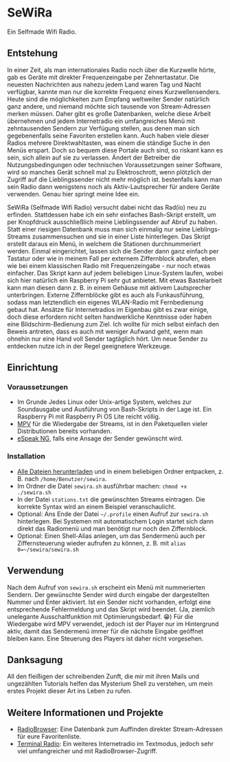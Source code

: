 # SeWiRa
Ein Selfmade Wifi Radio.

## Entstehung

In einer Zeit, als man internationales Radio noch über die Kurzwelle hörte, gab es Geräte mit direkter Frequenzeingabe per Zehnertastatur. Die neuesten Nachrichten aus nahezu jedem Land waren Tag und Nacht verfügbar, kannte man nur die korrekte Frequenz eines Kurzwellensenders. Heute sind die möglichkeiten zum Empfang weltweiter Sender natürlich ganz andere, und niemand möchte sich tausende von Stream-Adressen merken müssen. Daher gibt es große Datenbanken, welche diese Arbeit übernehmen und jedem Internetradio ein umfangreiches Menü mit zehntausenden Sendern zur Verfügung stellen, aus denen man sich gegebenenfalls seine Favoriten erstellen kann. Auch haben viele dieser Radios mehrere Direktwahltasten, was einem die ständige Suche in den Menüs erspart. Doch so bequem diese Portale auch sind, so riskant kann es sein, sich allein auf sie zu verlassen. Ändert der Betreiber die Nutzungsbedingungen oder technischen Voraussetzungen seiner Software, wird so manches Gerät schnell mal zu Elektroschrott, wenn plötzlich der Zugriff auf die Lieblingssender nicht mehr möglich ist. bestenfalls kann man sein Radio dann wenigstens noch als Aktiv-Lautsprecher für andere Geräte verwenden. Genau hier springt meine Idee ein. 

SeWiRa (Selfmade Wifi Radio) versucht dabei nicht das Rad(io) neu zu erfinden. Stattdessen habe ich ein sehr einfaches Bash-Skript erstellt, um per Knopfdruck ausschließlich meine Lieblingssender auf Abruf zu haben. Statt einer riesigen Datenbank muss man sich einmalig nur seine Lieblings-Streams zusammensuchen und sie in einer Liste hinterlegen. Das Skript erstellt daraus ein Menü, in welchem die Stationen durchnummeriert werden. Einmal eingerichtet, lassen sich die Sender dann ganz einfach per Tastatur oder wie in meinem Fall per externem Ziffernblock abrufen, eben wie bei einem klassischen Radio mit Frequenzeingabe - nur noch etwas einfacher. Das Skript kann auf jedem beliebigen Linux-System laufen, wobei sich hier natürlich ein Raspberry Pi sehr gut anbietet. Mit etwas Bastelarbeit kann man diesen dann z. B. in einem Gehäuse mit aktivem Lautsprecher unterbringen. Externe Ziffernblöcke gibt es auch als Funkausführung, sodass man letztendlich ein eigenes WLAN-Radio mit Fernbedienung gebaut hat. Ansätze für Internetradios im Eigenbau gibt es zwar einige, doch diese erfordern nicht selten handwerkliche Kenntnisse oder haben eine Bildschirm-Bedienung zum Ziel. Ich wollte für mich selbst einfach den Beweis antreten, dass es auch mit weniger Aufwand geht, wenn man ohnehin nur eine Hand voll Sender tagtäglich hört. Um neue Sender zu entdecken nutze ich in der Regel geeignetere Werkzeuge. 

## Einrichtung

### Voraussetzungen

* Im Grunde Jedes Linux oder Unix-artige System, welches zur Soundausgabe und Ausführung von Bash-Skripts in der Lage ist. Ein Raspberry Pi mit Raspberry Pi OS Lite reicht völlig.
* [MPV](https://mpv.io/) für die Wiedergabe der Streams, ist in den Paketquellen vieler Distributionen bereits vorhanden.
* [eSpeak NG](https://github.com/espeak-ng/espeak-ng), falls eine Ansage der Sender gewünscht wird.

### Installation

* [Alle Dateien herunterladen](https://github.com/schulle4u/sewira/archive/refs/heads/main.zip) und in einem beliebigen Ordner entpacken, z. B. nach `/home/Benutzer/sewira`. 
* Im Ordner die Datei `sewira.sh` ausführbar machen: `chmod +x ./sewira.sh`
* In der Datei `stations.txt` die gewünschten Streams eintragen. Die korrekte Syntax wird an einem Beispiel veranschaulicht. 
* Optional: Ans Ende der Datei `~/.profile` einen Aufruf zur `sewira.sh` hinterlegen. Bei Systemen mit automatischem Login startet sich dann direkt das Radiomenü und man benötigt nur noch den Ziffernblock. 
* Optional: Einen Shell-Alias anlegen, um das Sendermenü auch per Ziffernsteuerung wieder aufrufen zu können, z. B. mit `alias 0=~/sewira/sewira.sh`

## Verwendung

Nach dem Aufruf von `sewira.sh` erscheint ein Menü mit nummerierten Sendern. Der gewünschte Sender wird durch eingabe der dargestellten Nummer und Enter aktiviert. Ist ein Sender nicht vorhanden, erfolgt eine entsprechende Fehlermeldung und das Skript wird beendet. (Ja, ziemlich unelegante Ausschaltfunktion mit Optimierungsbedarf. 😁) Für die Wiedergabe wird MPV verwendet, jedoch ist der Player nur im Hintergrund aktiv, damit das Sendermenü immer für die nächste Eingabe geöffnet bleiben kann. Eine Steuerung des Players ist daher nicht vorgesehen. 

## Danksagung

All den fleißigen der schreibenden Zunft, die mir mit ihren Mails und ungezählten Tutorials helfen das Mysterium Shell zu verstehen, um mein erstes Projekt dieser Art ins Leben zu rufen. 

## Weitere Informationen und Projekte

* [RadioBrowser](https://radio-browser.info): Eine Datenbank zum Auffinden direkter Stream-Adressen für eure Favoritenliste.
* [Terminal Radio](https://github.com/shinokada/tera): Ein weiteres Internetradio im Textmodus, jedoch sehr viel umfangreicher und mit RadioBrowser-Zugriff. 
